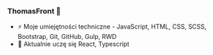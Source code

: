 ### ThomasFront 👋

- ⚡ Moje umiejętności techniczne - JavaScript, HTML, CSS, SCSS, Bootstrap, Git, GitHub, Gulp, RWD
- 🌱 Aktualnie uczę się React, Typescript

